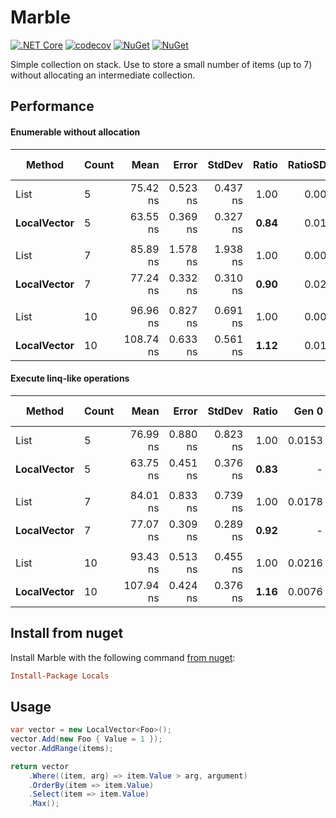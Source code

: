 # Marble

[![.NET Core](https://github.com/teoadal/local/workflows/.NET%20Core/badge.svg?branch=master)](https://github.com/teoadal/local/actions)
[![codecov](https://codecov.io/gh/teoadal/local/branch/master/graph/badge.svg)](https://codecov.io/gh/teoadal/local)
[![NuGet](https://img.shields.io/nuget/v/locals.svg)](https://www.nuget.org/packages/locals) 
[![NuGet](https://img.shields.io/nuget/dt/locals.svg)](https://www.nuget.org/packages/locals)

Simple collection on stack. 
Use to store a small number of items (up to 7) without allocating an intermediate collection.

## Performance

#### Enumerable without allocation

|      Method | Count |      Mean |    Error |   StdDev | Ratio | RatioSD |  Gen 0 | Gen 1 | Gen 2 | Allocated |
|------------ |------ |----------:|---------:|---------:|------:|--------:|-------:|------:|------:|----------:|
|        List |     5 |  75.42 ns | 0.523 ns | 0.437 ns |  1.00 |    0.00 | 0.0153 |     - |     - |      96 B |
| **LocalVector** |     5 |  63.55 ns | 0.369 ns | 0.327 ns |  **0.84** |    0.01 |      - |     - |     - |         - |
|             |       |           |          |          |       |         |        |       |       |           |
|        List |     7 |  85.89 ns | 1.578 ns | 1.938 ns |  1.00 |    0.00 | 0.0178 |     - |     - |     112 B |
| **LocalVector** |     7 |  77.24 ns | 0.332 ns | 0.310 ns |  **0.90** |    0.02 |      - |     - |     - |         - |
|             |       |           |          |          |       |         |        |       |       |           |
|        List |    10 |  96.96 ns | 0.827 ns | 0.691 ns |  1.00 |    0.00 | 0.0216 |     - |     - |     136 B |
| **LocalVector** |    10 | 108.74 ns | 0.633 ns | 0.561 ns |  **1.12** |    0.01 | 0.0076 |     - |     - |      48 B |

#### Execute linq-like operations

|      Method | Count |      Mean |    Error |   StdDev | Ratio |  Gen 0 | Gen 1 | Gen 2 | Allocated |
|------------ |------ |----------:|---------:|---------:|------:|-------:|------:|------:|----------:|
|        List |     5 |  76.99 ns | 0.880 ns | 0.823 ns |  1.00 | 0.0153 |     - |     - |      96 B |
| **LocalVector** |     5 |  63.75 ns | 0.451 ns | 0.376 ns |  **0.83** |      - |     - |     - |         - |
|             |       |           |          |          |       |        |       |       |           |
|        List |     7 |  84.01 ns | 0.833 ns | 0.739 ns |  1.00 | 0.0178 |     - |     - |     112 B |
| **LocalVector** |     7 |  77.07 ns | 0.309 ns | 0.289 ns |  **0.92** |      - |     - |     - |         - |
|             |       |           |          |          |       |        |       |       |           |
|        List |    10 |  93.43 ns | 0.513 ns | 0.455 ns |  1.00 | 0.0216 |     - |     - |     136 B |
| **LocalVector** |    10 | 107.94 ns | 0.424 ns | 0.376 ns |  **1.16** | 0.0076 |     - |     - |      48 B |


## Install from nuget

Install Marble with the following command [from nuget](https://www.nuget.org/packages/locals/):

```ini
Install-Package Locals
```

## Usage

```cs
var vector = new LocalVector<Foo>();
vector.Add(new Foo { Value = 1 });
vector.AddRange(items);

return vector
    .Where((item, arg) => item.Value > arg, argument)
    .OrderBy(item => item.Value)
    .Select(item => item.Value)
    .Max();
```
